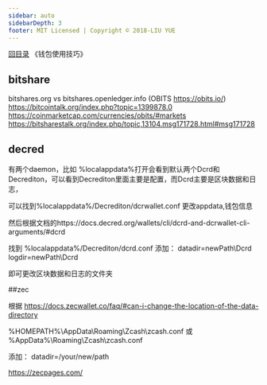 ```yaml
---
sidebar: auto
sidebarDepth: 3
footer: MIT Licensed | Copyright © 2018-LIU YUE
---
```


[回目录](/docs/blockchain)  《钱包使用技巧》

## bitshare

bitshares.org vs bitshares.openledger.info (OBITS https://obits.io/)
https://bitcointalk.org/index.php?topic=1399878.0
https://coinmarketcap.com/currencies/obits/#markets
https://bitsharestalk.org/index.php/topic,13104.msg171728.html#msg171728


## decred
有两个daemon，比如 %localappdata%打开会看到默认两个Dcrd和Decrediton，可以看到Decrediton里面主要是配置，而Dcrd主要是区块数据和日志，

可以找到%localappdata%/Decrediton/dcrwallet.conf 更改appdata,钱包信息


然后根据文档的https://docs.decred.org/wallets/cli/dcrd-and-dcrwallet-cli-arguments/#dcrd

找到 %localappdata%/Decrediton/dcrd.conf 添加：
datadir=newPath\Dcrd
logdir=newPath\Dcrd

即可更改区块数据和日志的文件夹

##zec

根据 https://docs.zecwallet.co/faq/#can-i-change-the-location-of-the-data-directory

%HOMEPATH%\AppData\Roaming\Zcash\zcash.conf
或
%AppData%\Roaming\Zcash\zcash.conf

添加：
datadir=/your/new/path

https://zecpages.com/





